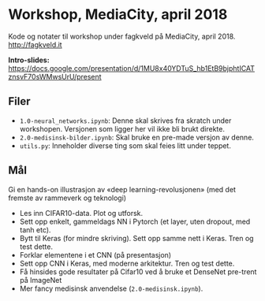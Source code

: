 # Workshop, MediaCity, april 2018
Kode og notater til workshop under fagkveld på MediaCity, april 2018. http://fagkveld.it

**Intro-slides:** 
https://docs.google.com/presentation/d/1MU8x40YDTuS_hb1EtB9bjphtICATznsvF70sWMwsUrU/present

## Filer
- `1.0-neural_networks.ipynb`: Denne skal skrives fra skratch under workshopen. Versjonen som ligger her vil ikke bli brukt direkte. 
- `2.0-medisinsk-bilder.ipynb`: Skal bruke en pre-made versjon av denne.
- `utils.py`: Inneholder diverse ting som skal feies litt under teppet.


## Mål

Gi en hands-on illustrasjon av «deep learning-revolusjonen» (med det fremste av rammeverk og teknologi) 

- Les inn CIFAR10-data. Plot og utforsk.
- Sett opp enkelt, gammeldags NN i Pytorch (et layer, uten dropout, med tanh etc).
- Bytt til Keras (for mindre skriving). Sett opp samme nett i Keras. Tren og test dette.
- Forklar elementene i et CNN (på presentasjon)
- Sett opp CNN i Keras, med moderne arkitektur. Tren og test dette.
- Få hinsides gode resultater på Cifar10 ved å bruke et DenseNet pre-trent på ImageNet
- Mer fancy medisinsk anvendelse (`2.0-medisinsk.ipynb`).
